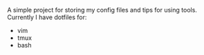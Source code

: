 A simple project for storing my config files and tips for using tools.
Currently I have dotfiles for:
- vim
- tmux
- bash
